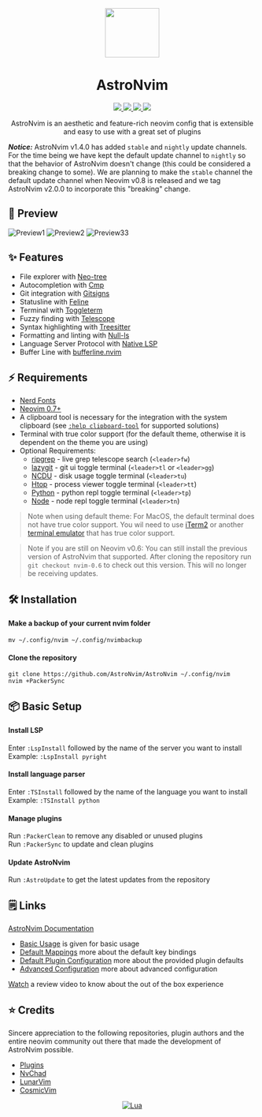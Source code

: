 <div align="center" id="madewithlua">
    <img src="https://astronvim.github.io/img/logo/astronvim.svg" width="110", height="100">
</div>

<h1 align="center">AstroNvim</h1>

<div align="center"><p>
    <a href="https://github.com/AstroNvim/AstroNvim/pulse">
      <img src="https://img.shields.io/github/last-commit/AstroNvim/AstroNvim?color=%4dc71f&label=Last%20Commit&logo=github&style=flat-square"/>
    </a>
    <a href="https://github.com/AstroNvim/AstroNvim/blob/main/LICENSE">
      <img src="https://img.shields.io/github/license/AstroNvim/AstroNvim?label=License&logo=GNU&style=flat-square"/>
	</a>
    <a href="https://neovim.io/">
      <img src="https://img.shields.io/badge/Neovim-0.7+-blueviolet.svg?style=flat-square&logo=Neovim&logoColor=white"/>
    </a>
    <a href="https://discord.gg/UcZutyeaFW">
      <img src="https://img.shields.io/badge/discord-Join-7289da?color=%235865F2%20&label=Discord&logo=discord&logoColor=%23ffffff&style=flat-square"/>
    </a>
</p>
</div>

<p align="center">
AstroNvim is an aesthetic and feature-rich neovim config that is extensible and easy to use with a great set of plugins
</p>

**_Notice:_** AstroNvim v1.4.0 has added `stable` and `nightly` update channels. For the time being we have kept the default update channel to `nightly` so that the behavior of AstroNvim doesn't change (this could be considered a breaking change to some). We are planning to make the `stable` channel the default update channel when Neovim v0.8 is released and we tag AstroNvim v2.0.0 to incorporate this "breaking" change.

## 🌟 Preview

![Preview1](https://github.com/AstroNvim/astronvim.github.io/raw/main/static/img/dashboard.png)
![Preview2](https://github.com/AstroNvim/astronvim.github.io/raw/main/static/img/overview.png)
![Preview33](https://github.com/AstroNvim/astronvim.github.io/raw/main/static/img/lsp_hover.png)

## ✨ Features

- File explorer with [Neo-tree](https://github.com/nvim-neo-tree/neo-tree.nvim)
- Autocompletion with [Cmp](https://github.com/hrsh7th/nvim-cmp)
- Git integration with [Gitsigns](https://github.com/lewis6991/gitsigns.nvim)
- Statusline with [Feline](https://github.com/feline-nvim/feline.nvim)
- Terminal with [Toggleterm](https://github.com/akinsho/toggleterm.nvim)
- Fuzzy finding with [Telescope](https://github.com/nvim-telescope/telescope.nvim)
- Syntax highlighting with [Treesitter](https://github.com/nvim-treesitter/nvim-treesitter)
- Formatting and linting with [Null-ls](https://github.com/jose-elias-alvarez/null-ls.nvim)
- Language Server Protocol with [Native LSP](https://github.com/neovim/nvim-lspconfig)
- Buffer Line with [bufferline.nvim](https://github.com/akinsho/bufferline.nvim)

## ⚡ Requirements

- [Nerd Fonts](https://www.nerdfonts.com/font-downloads)
- [Neovim 0.7+](https://github.com/neovim/neovim/releases/tag/v0.7.0)
- A clipboard tool is necessary for the integration with the system clipboard (see [`:help clipboard-tool`](https://neovim.io/doc/user/provider.html#clipboard-tool) for supported solutions)
- Terminal with true color support (for the default theme, otherwise it is dependent on the theme you are using)
- Optional Requirements:
  - [ripgrep](https://github.com/BurntSushi/ripgrep) - live grep telescope search (`<leader>fw`)
  - [lazygit](https://github.com/jesseduffield/lazygit) - git ui toggle terminal (`<leader>tl` or `<leader>gg`)
  - [NCDU](https://dev.yorhel.nl/ncdu) - disk usage toggle terminal (`<leader>tu`)
  - [Htop](https://htop.dev/) - process viewer toggle terminal (`<leader>tt`)
  - [Python](https://www.python.org/) - python repl toggle terminal (`<leader>tp`)
  - [Node](https://nodejs.org/en/) - node repl toggle terminal (`<leader>tn`)

> Note when using default theme: For MacOS, the default terminal does not have true color support. You wil need to use [iTerm2](https://iterm2.com/) or another [terminal emulator](https://gist.github.com/XVilka/8346728#terminal-emulators) that has true color support.

> Note if you are still on Neovim v0.6: You can still install the previous version of AstroNvim that supported. After cloning the repository run `git checkout nvim-0.6` to check out this version. This will no longer be receiving updates.

## 🛠️ Installation

#### Make a backup of your current nvim folder

```
mv ~/.config/nvim ~/.config/nvimbackup
```

#### Clone the repository

```
git clone https://github.com/AstroNvim/AstroNvim ~/.config/nvim
nvim +PackerSync
```

## 📦 Basic Setup

#### Install LSP

Enter `:LspInstall` followed by the name of the server you want to install<br>
Example: `:LspInstall pyright`

#### Install language parser

Enter `:TSInstall` followed by the name of the language you want to install<br>
Example: `:TSInstall python`

#### Manage plugins

Run `:PackerClean` to remove any disabled or unused plugins<br>
Run `:PackerSync` to update and clean plugins<br>

#### Update AstroNvim

Run `:AstroUpdate` to get the latest updates from the repository<br>

## 🗒️ Links

[AstroNvim Documentation](https://astronvim.github.io/)

- [Basic Usage](https://astronvim.github.io/usage/walkthrough) is given for basic usage
- [Default Mappings](https://astronvim.github.io/usage/mappings) more about the default key bindings
- [Default Plugin Configuration](https://astronvim.github.io/configuration/plugin_defaults) more about the provided plugin defaults
- [Advanced Configuration](https://astronvim.github.io/configuration/config_options) more about advanced configuration

[Watch](https://www.youtube.com/watch?v=JQLZ7NJRTEo&t=4s&ab_channel=JohnCodes) a review video to know about the out of the box experience

## ⭐ Credits

Sincere appreciation to the following repositories, plugin authors and the entire neovim community out there that made the development of AstroNvim possible.

- [Plugins](https://astronvim.github.io/acknowledgements#plugins-used-in-astronvim)
- [NvChad](https://github.com/NvChad/NvChad)
- [LunarVim](https://github.com/LunarVim)
- [CosmicVim](https://github.com/CosmicNvim/CosmicNvim)

<div align="center" id="madewithlua">

[![Lua](https://img.shields.io/badge/Made%20with%20Lua-blue.svg?style=for-the-badge&logo=lua)](https://lua.org)

</div>
